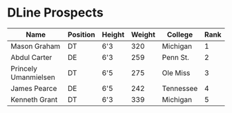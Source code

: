
# DLine Prospects

| Name                | Position | Height | Weight | College         | Rank |
|---------------------|----------|--------|--------|-----------------|------|
| Mason Graham        | DT       | 6'3    | 320    | Michigan        | 1    |
| Abdul Carter        | DE       | 6'3    | 259    | Penn St.        | 2    |
| Princely Umanmielsen| DT       | 6'5    | 275    | Ole Miss        | 3    |
| James Pearce        | DE       | 6'5    | 242    | Tennessee       | 4    |
| Kenneth Grant       | DT       | 6'3    | 339    | Michigan        | 5    |
